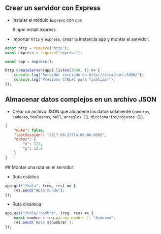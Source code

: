 ## Crear un servidor con Express

* Instalar el módulo `Express` con `npm`

    $ npm install express

* Importar `http` y `express`, crear la instancia app y montar el servidor.

~~~js
const http = require("http");
const express = require("express");

const app = express();

http.createServer(app).listen(3000, () => {
    console.log("Servidor iniciado en http://localhost:3000/");
    console.log("Presiona CTRL+C para finalizar");
});
~~~

## Almacenar datos complejos en un archivo JSON

* Crear un archivo JSON que almacene los datos solamente (`números`, `cadenas`, `booleanos`, `null`, `arreglos []`, `diccionarios/objetos {}`).

~~~json
{
    "mute": false,
    "lastSession": "2017-08-21T14:00:00.000Z",
    "datos": {
        "x": 123,
        "y": 12.8
    }
}
~~~

## Montar una ruta en el servidor

* Ruta estática

~~~js
app.get("/hola", (req, res) => {
    res.send("Hola mundo");
});
~~~

* Ruta dinámica

~~~js
app.get("/hola/:nombre", (req, res) => {
    const nombre = req.params.nombre || "Anónimo";
    res.send(`Hola ${nombre}`);
});
~~~


